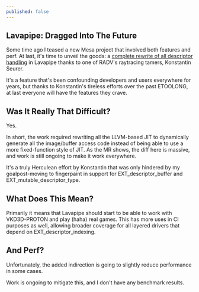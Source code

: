 ```yaml
---
published: false
---
```

## Lavapipe: Dragged Into The Future

Some time ago I teased a new Mesa project that involved both features and perf. At last, it's time to unveil the goods: a [complete rewrite of all descriptor handling](https://gitlab.freedesktop.org/mesa/mesa/-/merge_requests/22828) in Lavapipe thanks to one of RADV's raytracing tamers, Konstantin Seurer.

It's a feature that's been confounding developers and users everywhere for years, but thanks to Konstantin's tireless efforts over the past ETOOLONG, at last everyone will have the features they crave.

## Was It Really That Difficult?
Yes.

In short, the work required rewriting all the LLVM-based JIT to dynamically generate all the image/buffer access code instead of being able to use a more fixed-function style of JIT. As the MR shows, the diff here is massive, and work is still ongoing to make it work everywhere.

It's a truly Herculean effort by Konstantin that was only hindered by my goalpost-moving to fingerpaint in support for EXT_descriptor_buffer and EXT_mutable_descriptor_type.

## What Does This Mean?
Primarily it means that Lavapipe should start to be able to work with VKD3D-PROTON and play (haha) real games. This has more uses in CI purposes as well, allowing broader coverage for all layered drivers that depend on EXT_descriptor_indexing.

## And Perf?
Unfortunately, the added indirection is going to slightly reduce performance in some cases.

Work is ongoing to mitigate this, and I don't have any benchmark results.